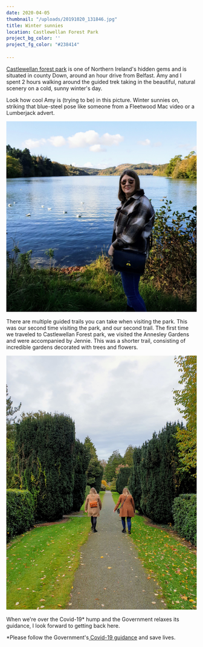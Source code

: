 ```yaml
---
date: 2020-04-05
thumbnail: "/uploads/20191020_131846.jpg"
title: Winter sunnies
location: Castlewellan Forest Park
project_bg_color: ''
project_fg_color: "#238414"

---
```

[Castlewellan forest park](https://www.nidirect.gov.uk/articles/castlewellan-forest-park) is one of Northern Ireland's hidden gems and is situated in county Down, around an hour drive from Belfast. Amy and I spent 2 hours walking around the guided trek taking in the beautiful, natural scenery on a cold, sunny winter's day.

Look how cool Amy is (trying to be) in this picture. Winter sunnies on, striking that blue-steel pose like someone from a Fleetwood Mac video or a Lumberjack advert. 

![](/uploads/20191020_131846.jpg)

There are multiple guided trails you can take when visiting the park. This was our second time visiting the park, and our second trail. The first time we traveled to Castlewellan Forest park, we visited the Annesley Gardens and were accompanied by Jennie. This was a shorter trail, consisting of incredible gardens decorated with trees and flowers.

![](/uploads/amy-and-jennie-annesley-gardens.jpg)

When we're over the Covid-19* hump and the Government relaxes its guidance, I look forward to getting back here.

\*Please follow the Government's[ Covid-19 guidance](https://www.gov.uk/government/publications/covid-19-stay-at-home-guidance/stay-at-home-guidance-for-households-with-possible-coronavirus-covid-19-infection "Covid-19") and save lives.